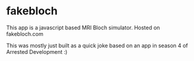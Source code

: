 # fakebloch

This app is a javascript based MRI Bloch simulator.  Hosted on fakebloch.com

This was mostly just built as a quick joke based on an app in season 4 of Arrested Development :)
